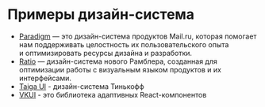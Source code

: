 # Примеры дизайн-система #

- [Paradigm](https://paradigm.mail.ru/) — это дизайн-система продуктов Mail.ru, которая помогает нам поддерживать целостность их пользовательского опыта и оптимизировать ресурсы дизайна и разработки.
- [Ratio](https://ui-kit.rambler.ru/#) — дизайн-система нового Рамблера, созданная для оптимизации работы с визуальным языком продуктов и их интерфейсами.
- [Taiga UI](https://taiga-ui.dev/next/related) - дизайн-система Тинькофф
- [VKUI](https://vkcom.github.io/VKUI/) - это библиотека адаптивных React-компонентов